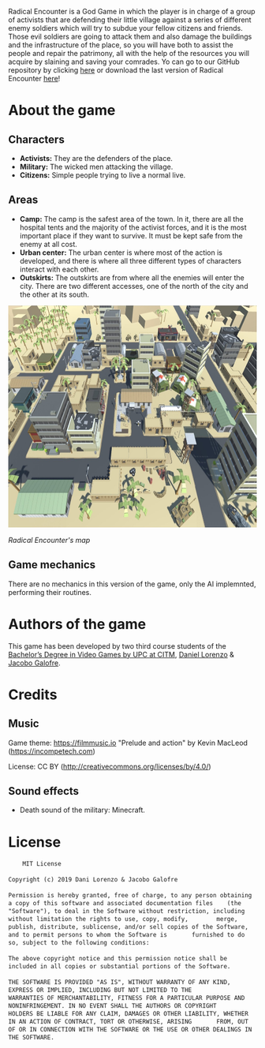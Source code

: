 Radical Encounter is a God Game in which the player is in charge of a group of activists that are defending their little village against a series of different enemy soldiers which will try to
subdue your fellow citizens and friends. Those evil soldiers are going to attack them and also damage the buildings and the
infrastructure of the place, so you will have both to assist the people and repair the patrimony, all with the help of the resources you will acquire by slaining and saving your comrades. Yo can go to our GitHub repository by clicking [here](https://github.com/DLorenzoLaguno17/RadicalEncounter) or download the last version of Radical Encounter [here](https://github.com/DLorenzoLaguno17/RadicalEncounter/releases)!

# About the game

## Characters
- **Activists:** They are the defenders of the place.
- **Military:** The wicked men attacking the village.
- **Citizens:** Simple people trying to live a normal live.

## Areas
- **Camp:** The camp is the safest area of the town. In it, there are all the hospital tents and the majority of the activist forces, and it is the most important place if they want to survive. It must be kept safe from the enemy at all cost.
- **Urban center:** The urban center is where most of the action is developed, and there is where all three different types of characters interact with each other.
- **Outskirts:** The outskirts are from where all the enemies will enter the city. There are two different accesses, one of the north of the city and the other at its south.

<p align="center">
  <img src="https://github.com/DLorenzoLaguno17/RadicalEncounter/blob/master/Images/Map.jpeg" alt="Map" width="700" height="450">
</p>

*Radical Encounter's map*

## Game mechanics
There are no mechanics in this version of the game, only the AI implemnted, performing their routines.

# Authors of the game
This game has been developed by two third course students of the  [Bachelor’s Degree in Video Games by UPC at CITM](https://www.citm.upc.edu/ing/estudis/graus-videojocs/), [Daniel Lorenzo](https://www.linkedin.com/in/daniel-lorenzo-laguno-a2ab35180/) & [Jacobo Galofre](https://www.linkedin.com/in/jgalofre/).

# Credits

## Music
Game theme: https://filmmusic.io "Prelude and action" by Kevin MacLeod (https://incompetech.com)

License: CC BY (http://creativecommons.org/licenses/by/4.0/)

## Sound effects
* Death sound of the military: Minecraft.

# License

        MIT License

	Copyright (c) 2019 Dani Lorenzo & Jacobo Galofre

	Permission is hereby granted, free of charge, to any person obtaining a copy of this software and associated documentation files 	(the "Software"), to deal in the Software without restriction, including without limitation the rights to use, copy, modify, 		merge, publish, distribute, sublicense, and/or sell copies of the Software, and to permit persons to whom the Software is 		furnished to do so, subject to the following conditions:

	The above copyright notice and this permission notice shall be included in all copies or substantial portions of the Software.

	THE SOFTWARE IS PROVIDED "AS IS", WITHOUT WARRANTY OF ANY KIND, EXPRESS OR IMPLIED, INCLUDING BUT NOT LIMITED TO THE 			WARRANTIES OF MERCHANTABILITY, FITNESS FOR A PARTICULAR PURPOSE AND NONINFRINGEMENT. IN NO EVENT SHALL THE AUTHORS OR COPYRIGHT 	HOLDERS BE LIABLE FOR ANY CLAIM, DAMAGES OR OTHER LIABILITY, WHETHER IN AN ACTION OF CONTRACT, TORT OR OTHERWISE, ARISING 		FROM, OUT OF OR IN CONNECTION WITH THE SOFTWARE OR THE USE OR OTHER DEALINGS IN THE SOFTWARE.



